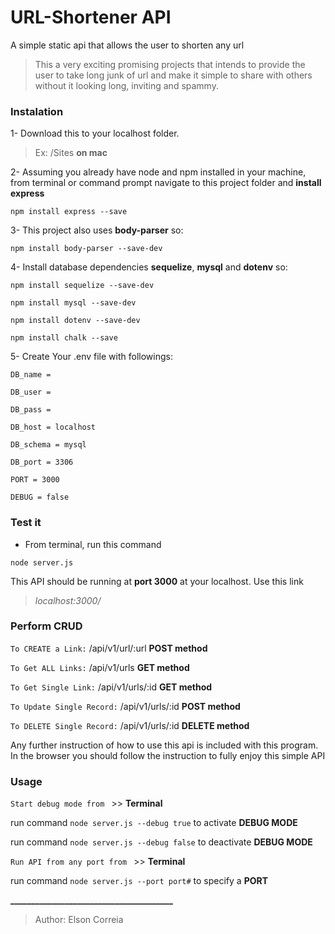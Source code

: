 # URL-Shortener API
A simple static api that allows the user to shorten any url

>This a very exciting promising projects that intends to provide the user to take long junk of url and make it simple to share with others without it looking long, inviting and spammy.

### Instalation

1- Download this to your localhost folder. 
> Ex: /Sites **on mac**

2- Assuming you already have node and npm installed in your machine, from terminal or command prompt navigate to this project folder and **install express**

``npm install express --save``

3- This project also uses **body-parser** so:

``npm install body-parser --save-dev``

4- Install database dependencies **sequelize**, **mysql** and **dotenv** so:

``npm install sequelize --save-dev``

``npm install mysql --save-dev``

``npm install dotenv --save-dev``

``npm install chalk --save``

5- Create Your .env file with followings:

``DB_name = ``

``DB_user = ``

``DB_pass = ``

``DB_host = localhost``

``DB_schema = mysql``

``DB_port = 3306``

``PORT = 3000``

``DEBUG = false``

### Test it

* From terminal, run this command

``node server.js``

This API should be running at **port 3000** at your localhost. Use this link 

>_localhost:3000/_

### Perform CRUD

`` To CREATE a Link: ``  /api/v1/url/:url **POST method**

`` To Get ALL Links: ``  /api/v1/urls **GET method**

`` To Get Single Link: ``  /api/v1/urls/:id  **GET method**

`` To Update Single Record: ``  /api/v1/urls/:id **POST method**

`` To DELETE Single Record: ``  /api/v1/urls/:id  **DELETE method**

Any further instruction of how to use this api is included with this program. 
In the browser you should follow the instruction to fully enjoy this simple API

### Usage

``Start debug mode from `` >> **Terminal**

run command ``node server.js --debug true`` to activate **DEBUG MODE**

run command ``node server.js --debug false`` to deactivate **DEBUG MODE**

``Run API from any port from `` >> **Terminal**

run command ``node server.js --port port#`` to specify a **PORT**

**_______________________________________**

> Author: Elson Correia
